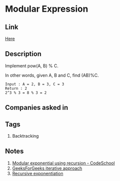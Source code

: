 # Modular Expression

## Link

[Here](https://www.interviewbit.com/problems/modular-expression/)

## Description

Implement pow(A, B) % C.

In other words, given A, B and C, find (AB)%C.

```text
Input : A = 2, B = 3, C = 3
Return : 2
2^3 % 3 = 8 % 3 = 2
```

## Companies asked in

## Tags

1. Backtracking

## Notes

1. [Modular exponential using recursion - CodeSchool](https://www.youtube.com/watch?v=nO7_qu2kd1Q)
1. [GeeksForGeeks iterative approach](https://www.geeksforgeeks.org/modular-exponentiation-power-in-modular-arithmetic/)
1. [Recursive exponentiation](https://www.cs.cmu.edu/~cburch/survey/recurse/fastexp.html)